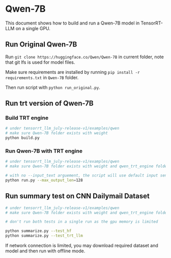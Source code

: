 # Qwen-7B

This document shows how to build and run a Qwen-7B model in TensorRT-LLM on a single GPU.

## Run Original Qwen-7B

Run `git clone https://huggingface.co/Qwen/Qwen-7B` in current folder, note that git lfs is used for model files.

Make sure requirements are installed by running `pip install -r requirements.txt` in `Qwen-7B` folder.

Then run script with `python run_original.py`.

## Run trt version of Qwen-7B

### Build TRT engine

```bash
# under tensorrt_llm_july-release-v1/examples/qwen
# make sure Qwen-7B folder exists with weight
python build.py
```

### Run Qwen-7B with TRT engine

```bash
# under tensorrt_llm_july-release-v1/examples/qwen
# make sure Qwen-7B folder exists with weight and qwen_trt_engine folder exists with engine

# with no --input_text arguement, the script will use default input sentence as in run_original.py
python run.py --max_output_len=128
```

## Run summary test on CNN Dailymail Dataset

```bash
# under tensorrt_llm_july-release-v1/examples/qwen
# make sure Qwen-7B folder exists with weight and qwen_trt_engine folder exists with engine

# don't run both tests in a single run as the gpu memory is limited

python summarize.py --test_hf
python summarize.py --test_trt_llm
```

If network connection is limited, you may download required dataset and model and then run with offline mode.
